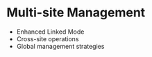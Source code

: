 # Multi-site Management
- Enhanced Linked Mode
- Cross-site operations
- Global management strategies
